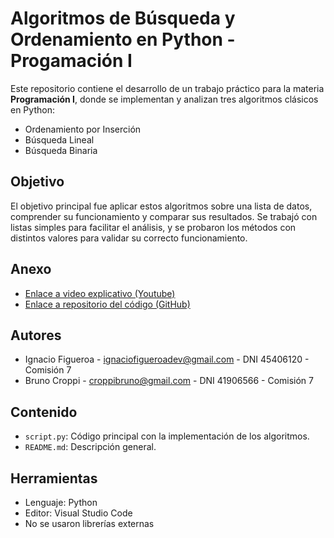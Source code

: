 # Algoritmos de Búsqueda y Ordenamiento en Python - Progamación I

Este repositorio contiene el desarrollo de un trabajo práctico para la materia **Programación I**, donde se implementan y analizan tres algoritmos clásicos en Python:

- Ordenamiento por Inserción
- Búsqueda Lineal
- Búsqueda Binaria

## Objetivo

El objetivo principal fue aplicar estos algoritmos sobre una lista de datos, comprender su funcionamiento y comparar sus resultados. Se trabajó con listas simples para facilitar el análisis, y se probaron los métodos con distintos valores para validar su correcto funcionamiento.

## Anexo

- [Enlace a video explicativo (Youtube)](https://youtu.be/06OyYQpJKj4)
- [Enlace a repositorio del código (GitHub)](https://github.com/figueroaignacio/tp-algoritmos-de-busqueda-y-ordenamiento-en-python)

## Autores

- Ignacio Figueroa - [ignaciofigueroadev@gmail.com](mailto:ignaciofigueroadev@gmail.com) - DNI 45406120 - Comisión 7
- Bruno Croppi - [croppibruno@gmail.com](mailto:croppibruno@gmail.com) - DNI 41906566 - Comisión 7

## Contenido

- `script.py`: Código principal con la implementación de los algoritmos.
- `README.md`: Descripción general.

## Herramientas

- Lenguaje: Python
- Editor: Visual Studio Code
- No se usaron librerías externas
